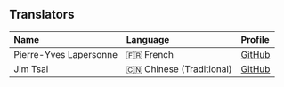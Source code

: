 ## Translators

| Name | Language | Profile |
|:--|:--|:--|
| Pierre-Yves Lapersonne | 🇫🇷 French | [GitHub](https://github.com/pylapp) |
| Jim Tsai | 🇨🇳 Chinese (Traditional) | [GitHub](https://github.com/lprokein) |
